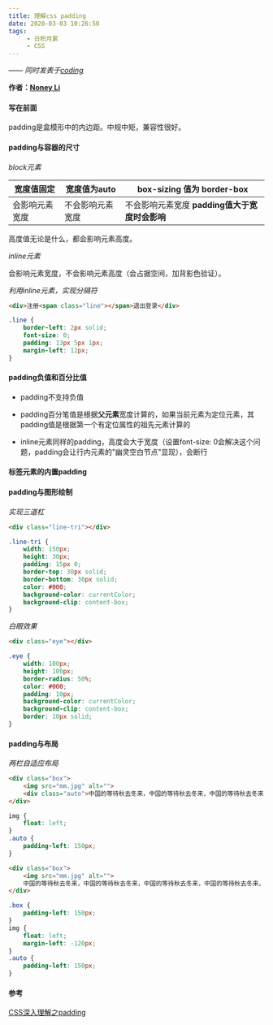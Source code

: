 ```yaml
---
title: 理解css padding
date: 2020-03-03 10:26:50
tags:
     - 日积月累
     - CSS
---
```


[Noney Li]: https://github.com/noney/ "noneyli"

*—— 同时发表于[coding](http://0kv30q.coding-pages.com/)*

__作者：[Noney Li]__

#### 写在前面

padding是盒模形中的内边距。中规中矩，兼容性很好。

#### padding与容器的尺寸

*block元素*

| 宽度值固定     | 宽度值为auto     | box-sizing 值为 border-box                     |
| -------------- | ---------------- | ---------------------------------------------- |
| 会影响元素宽度 | 不会影响元素宽度 | 不会影响元素宽度 **padding值大于宽度时会影响** |

高度值无论是什么，都会影响元素高度。

<!-- more -->

*inline元素*

会影响元素宽度，不会影响元素高度（会占据空间，加背影色验证）。

*利用inline元素，实现分隔符*

```html
<div>注册<span class="line"></span>退出登录</div>
```

```css
.line {
    border-left: 2px solid;
    font-size: 0;
    padding: 13px 5px 1px;
    margin-left: 12px;
}
```

#### padding负值和百分比值

- padding不支持负值

- padding百分笔值是根据**父元素**宽度计算的，如果当前元素为定位元素，其padding值是根据第一个有定位属性的祖先元素计算的

- inline元素同样的padding，高度会大于宽度（设置font-size: 0会解决这个问题，padding会让行内元素的"幽灵空白节点"显现），会断行

#### 标签元素的内置padding

#### padding与图形绘制

*实现三道杠*

```html
<div class="line-tri"></div>
```

```css
.line-tri {
    width: 150px;
    height: 30px;
    padding: 15px 0;
    border-top: 30px solid;
    border-bottom: 30px solid;
    color: #000;
    background-color: currentColor;
    background-clip: content-box;
}
```

*白眼效果*

```html
<div class="eye"></div>
```

```css
.eye {
    width: 100px;
    height: 100px;
    border-radius: 50%;
    color: #000;
    padding: 10px;
    background-color: currentColor;
    background-clip: content-box;
    border: 10px solid;
}
```

#### padding与布局

*两栏自适应布局*

```html
<div class="box">
    <img src="mm.jpg" alt="">
    <div class="auto">中国的等待秋去冬来，中国的等待秋去冬来，中国的等待秋去冬来，中国的等待秋去冬来，中国的等待秋去冬来，中国的等待秋去冬来，中国的等待秋去冬来，中国的等待秋去冬来，中国的等待秋去冬来，中国的等待秋去冬来，中国的等待秋去冬来，中国的等待秋去冬来，中国的等待秋去冬来，中国的等待秋去冬来，中国的等待秋去冬来，中国的等待秋去冬来，中国的等待秋去冬来，中国的等待秋去冬来，中国的等待秋去冬来，中国的等待秋去冬来，中国的等待秋去冬来，中国的等待秋去冬来，中国的等待秋去冬来。</div>
</div>
```

```css
img {
    float: left;
}
.auto {
    padding-left: 150px;
}
```

```html
<div class="box">
    <img src="mm.jpg" alt="">
    中国的等待秋去冬来，中国的等待秋去冬来，中国的等待秋去冬来，中国的等待秋去冬来，中国的等待秋去冬来，中国的等待秋去冬来，中国的等待秋去冬来，中国的等待秋去冬来，中国的等待秋去冬来，中国的等待秋去冬来，中国的等待秋去冬来，中国的等待秋去冬来，中国的等待秋去冬来，中国的等待秋去冬来，中国的等待秋去冬来，中国的等待秋去冬来，中国的等待秋去冬来，中国的等待秋去冬来，中国的等待秋去冬来，中国的等待秋去冬来，中国的等待秋去冬来，中国的等待秋去冬来，中国的等待秋去冬来。
</div>
```

```css
.box {
    padding-left: 150px;
}
img {
    float: left;
    margin-left: -120px;
}
.auto {
    padding-left: 150px;
}
```

#### 参考

[CSS深入理解之padding](https://www.imooc.com/learn/710)